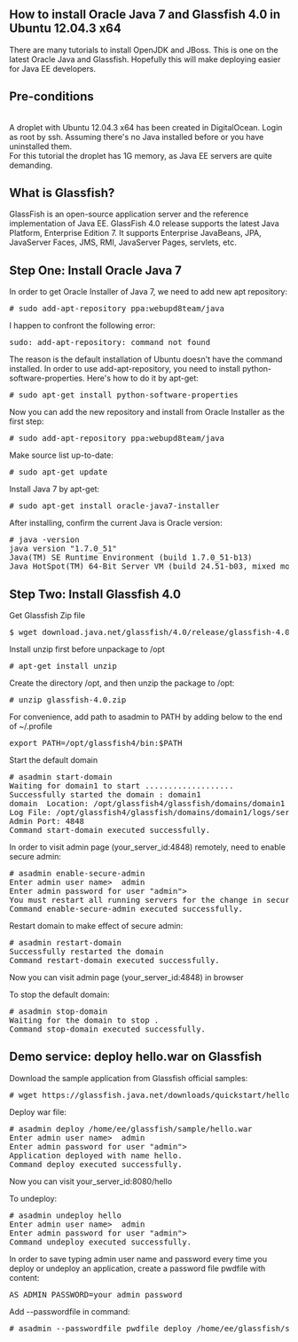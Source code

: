 ## How to install Oracle Java 7 and Glassfish 4.0 in Ubuntu 12.04.3 x64

There are many tutorials to install OpenJDK and JBoss. This is one on the latest Oracle Java and Glassfish. Hopefully this will make deploying easier for Java EE developers.
<h2>Pre-conditions</h2></br>
A droplet with Ubuntu 12.04.3 x64 has been created in DigitalOcean. Login as root by ssh. Assuming there's no Java installed before or you have uninstalled them.</br>For this tutorial the droplet has 1G memory, as Java EE servers are quite demanding.

<h2>What is Glassfish?</h2>
GlassFish is an open-source application server and the reference implementation of Java EE. GlassFish 4.0 release supports the latest Java Platform, Enterprise Edition 7. It supports Enterprise JavaBeans, JPA, JavaServer Faces, JMS, RMI, JavaServer Pages, servlets, etc.

<h2>Step One: Install Oracle Java 7</h2>
In order to get Oracle Installer of Java 7, we need to add new apt repository:
<pre># sudo add-apt-repository ppa:webupd8team/java</pre>

I happen to confront the following error:
<pre>sudo: add-apt-repository: command not found</pre>
The reason is the default installation of Ubuntu doesn't have the command installed. In order to use add-apt-repository, you need to install python-software-properties. Here's how to do it by apt-get:
<pre>
# sudo apt-get install python-software-properties
</pre>
Now you can add the new repository and install from Oracle Installer as the first step:
<pre>
# sudo add-apt-repository ppa:webupd8team/java</pre>
Make source list up-to-date:
<pre># sudo apt-get update</pre>
Install Java 7 by apt-get:
<pre># sudo apt-get install oracle-java7-installer</pre>

After installing, confirm the current Java is Oracle version:
<pre># java -version
java version "1.7.0_51"
Java(TM) SE Runtime Environment (build 1.7.0_51-b13)
Java HotSpot(TM) 64-Bit Server VM (build 24.51-b03, mixed mode)</pre>


<h2>Step Two: Install Glassfish 4.0</h2>
Get Glassfish Zip file
<pre>$ wget download.java.net/glassfish/4.0/release/glassfish-4.0.zip</pre>
Install unzip first before unpackage to /opt
<pre># apt-get install unzip</pre>
 Create the directory /opt, and then unzip the package to /opt:
<pre># unzip glassfish-4.0.zip </pre>

For convenience, add path to asadmin to PATH by adding below to the end of ~/.profile
<pre>export PATH=/opt/glassfish4/bin:$PATH</pre>

Start the default domain
<pre>
# asadmin start-domain
Waiting for domain1 to start ...................
Successfully started the domain : domain1
domain  Location: /opt/glassfish4/glassfish/domains/domain1
Log File: /opt/glassfish4/glassfish/domains/domain1/logs/server.log
Admin Port: 4848
Command start-domain executed successfully.
</pre>

In order to visit admin page (your_server_id:4848) remotely, need to enable secure admin:
<pre># asadmin enable-secure-admin
Enter admin user name>  admin
Enter admin password for user "admin"> 
You must restart all running servers for the change in secure admin to take effect.
Command enable-secure-admin executed successfully.</pre>

Restart domain to make effect of secure admin:
<pre># asadmin restart-domain
Successfully restarted the domain
Command restart-domain executed successfully.</pre>

Now you can visit admin page (your_server_id:4848) in browser</br>

To stop the default domain:
<pre># asadmin stop-domain
Waiting for the domain to stop .
Command stop-domain executed successfully.</pre>

<h2>Demo service: deploy hello.war on Glassfish</h2>
Download the sample application from Glassfish official samples:
<pre># wget https://glassfish.java.net/downloads/quickstart/hello.war</pre>
Deploy war file:
<pre># asadmin deploy /home/ee/glassfish/sample/hello.war
Enter admin user name>  admin
Enter admin password for user "admin"> 
Application deployed with name hello.
Command deploy executed successfully.</pre>

Now you can visit your_server_id:8080/hello</br>

To undeploy:
<pre># asadmin undeploy hello
Enter admin user name>  admin
Enter admin password for user "admin"> 
Command undeploy executed successfully.</pre>

In order to save typing admin user name and password every time you deploy or undeploy an application, create a password file pwdfile with content:
<pre>AS_ADMIN_PASSWORD=your_admin_password</pre>
Add --passwordfile in command:
<pre># asadmin --passwordfile pwdfile deploy /home/ee/glassfish/sample/hello.war</pre>


